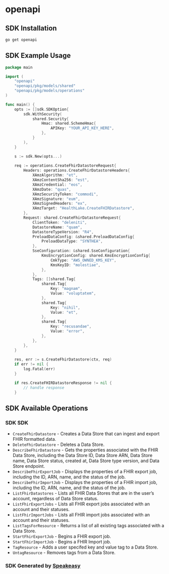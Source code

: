 # openapi

<!-- Start SDK Installation -->
## SDK Installation

```bash
go get openapi
```
<!-- End SDK Installation -->

## SDK Example Usage
<!-- Start SDK Example Usage -->
```go
package main

import (
    "openapi"
    "openapi/pkg/models/shared"
    "openapi/pkg/models/operations"
)

func main() {
    opts := []sdk.SDKOption{
        sdk.WithSecurity(
            shared.Security{
                Hmac: shared.SchemeHmac{
                    APIKey: "YOUR_API_KEY_HERE",
                },
            }
        ),
    }

    s := sdk.New(opts...)
    
    req := operations.CreateFhirDatastoreRequest{
        Headers: operations.CreateFhirDatastoreHeaders{
            XAmzAlgorithm: "et",
            XAmzContentSha256: "est",
            XAmzCredential: "eos",
            XAmzDate: "quas",
            XAmzSecurityToken: "commodi",
            XAmzSignature: "eum",
            XAmzSignedHeaders: "ex",
            XAmzTarget: "HealthLake.CreateFHIRDatastore",
        },
        Request: shared.CreateFhirDatastoreRequest{
            ClientToken: "deleniti",
            DatastoreName: "quam",
            DatastoreTypeVersion: "R4",
            PreloadDataConfig: &shared.PreloadDataConfig{
                PreloadDataType: "SYNTHEA",
            },
            SseConfiguration: &shared.SseConfiguration{
                KmsEncryptionConfig: shared.KmsEncryptionConfig{
                    CmkType: "AWS_OWNED_KMS_KEY",
                    KmsKeyID: "molestiae",
                },
            },
            Tags: []shared.Tag{
                shared.Tag{
                    Key: "magnam",
                    Value: "voluptatem",
                },
                shared.Tag{
                    Key: "nihil",
                    Value: "et",
                },
                shared.Tag{
                    Key: "recusandae",
                    Value: "error",
                },
            },
        },
    }
    
    res, err := s.CreateFhirDatastore(ctx, req)
    if err != nil {
        log.Fatal(err)
    }

    if res.CreateFHIRDatastoreResponse != nil {
        // handle response
    }
```
<!-- End SDK Example Usage -->

<!-- Start SDK Available Operations -->
## SDK Available Operations

### SDK SDK

* `CreateFhirDatastore` - Creates a Data Store that can ingest and export FHIR formatted data.
* `DeleteFhirDatastore` - Deletes a Data Store. 
* `DescribeFhirDatastore` - Gets the properties associated with the FHIR Data Store, including the Data Store ID, Data Store ARN, Data Store name, Data Store status, created at, Data Store type version, and Data Store endpoint.
* `DescribeFhirExportJob` - Displays the properties of a FHIR export job, including the ID, ARN, name, and the status of the job.
* `DescribeFhirImportJob` - Displays the properties of a FHIR import job, including the ID, ARN, name, and the status of the job. 
* `ListFhirDatastores` - Lists all FHIR Data Stores that are in the user’s account, regardless of Data Store status.
* `ListFhirExportJobs` -  Lists all FHIR export jobs associated with an account and their statuses. 
* `ListFhirImportJobs` -  Lists all FHIR import jobs associated with an account and their statuses. 
* `ListTagsForResource` -  Returns a list of all existing tags associated with a Data Store. 
* `StartFhirExportJob` - Begins a FHIR export job.
* `StartFhirImportJob` - Begins a FHIR Import job.
* `TagResource` -  Adds a user specifed key and value tag to a Data Store. 
* `UntagResource` -  Removes tags from a Data Store. 

<!-- End SDK Available Operations -->

### SDK Generated by [Speakeasy](https://docs.speakeasyapi.dev/docs/using-speakeasy/client-sdks)
